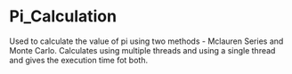 # Pi_Calculation
Used to calculate the value of pi using two methods - Mclauren Series and Monte Carlo. Calculates using multiple threads and using a single thread and gives the execution time fot both.
